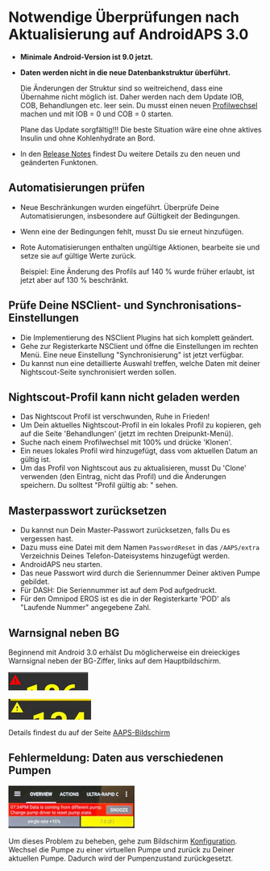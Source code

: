 # Notwendige Überprüfungen nach Aktualisierung auf AndroidAPS 3.0

* **Minimale Android-Version ist 9.0 jetzt.**
* **Daten werden nicht in die neue Datenbankstruktur überführt.**

  Die Änderungen der Struktur sind so weitreichend, dass eine Übernahme nicht möglich ist. Daher werden nach dem Update IOB, COB, Behandlungen etc. leer sein. Du musst einen neuen [Profilwechsel](../Usage/Profiles) machen und mit IOB = 0 und COB = 0 starten.

  Plane das Update sorgfältig!!! Die beste Situation wäre eine ohne aktives Insulin und ohne Kohlenhydrate an Bord.

* In den [Release Notes](../Installing-AndroidAPS/Releasenotes) findest Du weitere Details zu den neuen und geänderten Funktonen.


## Automatisierungen prüfen

* Neue Beschränkungen wurden eingeführt. Überprüfe Deine Automatisierungen, insbesondere auf Gültigkeit der Bedingungen.
* Wenn eine der Bedingungen fehlt, musst Du sie erneut hinzufügen.
* Rote Automatisierungen enthalten ungültige Aktionen, bearbeite sie und setze sie auf gültige Werte zurück.

  Beispiel: Eine Änderung des Profils auf 140 % wurde früher erlaubt, ist jetzt aber auf 130 % beschränkt.

## Prüfe Deine NSClient- und Synchronisations-Einstellungen

* Die Implementierung des NSClient Plugins hat sich komplett geändert.
* Gehe zur Registerkarte NSClient und öffne die Einstellungen im rechten Menü. Eine neue Einstellung "Synchronisierung" ist jetzt verfügbar.
* Du kannst nun eine detaillierte Auswahl treffen, welche Daten mit deiner Nightscout-Seite synchronisiert werden sollen.

## Nightscout-Profil kann nicht geladen werden
* Das Nightscout Profil ist verschwunden, Ruhe in Frieden!
* Um Dein aktuelles Nightscout-Profil in ein lokales Profil zu kopieren, geh auf die Seite 'Behandlungen' (jetzt im rechten Dreipunkt-Menü).
* Suche nach einem Profilwechsel mit 100% und drücke 'Klonen'.
* Ein neues lokales Profil wird hinzugefügt, dass vom aktuellen Datum an gültig ist.
* Um das Profil von Nightscout aus zu aktualisieren, musst Du 'Clone' verwenden (den Eintrag, nicht das Profil) und die Änderungen speichern. Du solltest "Profil gültig ab: <aktuelles Datum>" sehen.

## Masterpasswort zurücksetzen
* Du kannst nun Dein Master-Passwort zurücksetzen, falls Du es vergessen hast.
* Dazu muss eine Datei mit dem Namen `PasswordReset` in das `/AAPS/extra` Verzeichnis Deines Telefon-Dateisystems hinzugefügt werden.
* AndroidAPS neu starten.
* Das neue Passwort wird durch die Seriennummer Deiner aktiven Pumpe gebildet.
* Für DASH: Die Seriennummer ist auf dem Pod aufgedruckt.
* Für den Omnipod EROS ist es die in der Registerkarte 'POD' als "Laufende Nummer" angegebene Zahl.

## Warnsignal neben BG

Beginnend mit Android 3.0 erhälst Du möglicherweise ein dreieckiges Warnsignal neben der BG-Ziffer, links auf dem Hauptbildschirm.

  ![Rotes BG-Warndreieck](../images/bg_warn_red.png)

  ![Gelbes BG-Warndreieck](../images/bg_warn_yellow.png)

Details findest du auf der Seite [AAPS-Bildschirm](../Getting-Started/Screenshots#bg-warning-sign)


## Fehlermeldung: Daten aus verschiedenen Pumpen

   ![Fehlermeldung: Daten aus verschiedenen Pumpen](../images/Screen_DifferentPump.png)

Um dieses Problem zu beheben, gehe zum Bildschirm [Konfiguration](../Configuration/Config-Builder#pump). Wechsel die Pumpe zu einer virtuellen Pumpe und zurück zu Deiner aktuellen Pumpe. Dadurch wird der Pumpenzustand zurückgesetzt.
